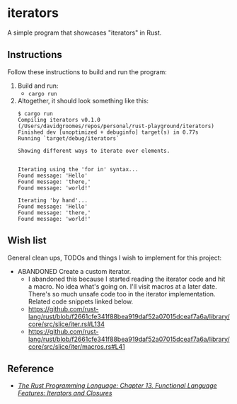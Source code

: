 # iterators

A simple program that showcases "iterators" in Rust.

## Instructions

Follow these instructions to build and run the program:

1. Build and run:
   * `cargo run`
2. Altogether, it should look something like this:
    ```text
    $ cargo run
    Compiling iterators v0.1.0 (/Users/davidgroomes/repos/personal/rust-playground/iterators)
    Finished dev [unoptimized + debuginfo] target(s) in 0.77s
    Running `target/debug/iterators`
    
    Showing different ways to iterate over elements.
    
    
    Iterating using the 'for in' syntax...
    Found message: 'Hello'
    Found message: 'there,'
    Found message: 'world!'
    
    Iterating 'by hand'...
    Found message: 'Hello'
    Found message: 'there,'
    Found message: 'world!'
    ```

## Wish list

General clean ups, TODOs and things I wish to implement for this project:

* ABANDONED Create a custom iterator.
  * I abandoned this because I started reading the iterator code and hit a macro. No idea what's going on. I'll visit
    macros at a later date. There's so much unsafe code too in the iterator implementation. Related code snippets linked
    below.
  * <https://github.com/rust-lang/rust/blob/f2661cfe341f88bea919daf52a07015dceaf7a6a/library/core/src/slice/iter.rs#L134>
  * <https://github.com/rust-lang/rust/blob/f2661cfe341f88bea919daf52a07015dceaf7a6a/library/core/src/slice/iter/macros.rs#L41>
  

## Reference

* [*The Rust Programming Language: Chapter 13. Functional Language Features: Iterators and Closures*](https://doc.rust-lang.org/stable/book/ch13-00-functional-features.html)

